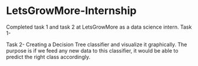 # LetsGrowMore-Internship
Completed task 1 and task 2 at LetsGrowMore as a data science intern.
Task 1-

Task 2-
Creating a Decision Tree classifier and visualize it graphically. The purpose is if we feed any new data to this classifier, it would be able to predict the right class accordingly.

